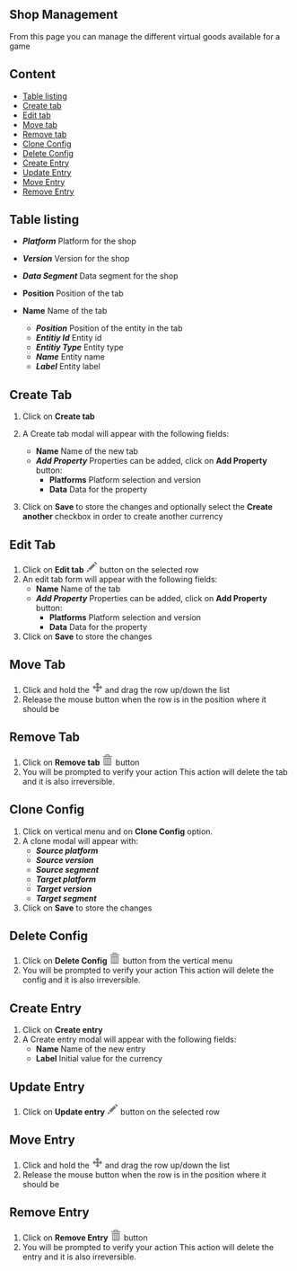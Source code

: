 ## Shop Management

From this page you can manage the different virtual goods available for a game

## Content

- [Table listing](#table-listing)
- [Create tab](#create-tab)
- [Edit tab](#edit-tab)
- [Move tab](#Move-tab)
- [Remove tab](#remove-tab)
- [Clone Config](#clone-config)
- [Delete Config](#delete-config)
- [Create Entry](#create-entry)
- [Update Entry](#update-entry)
- [Move Entry](#move-entry)
- [Remove Entry](#remove-entry)



## Table listing

- ***Platform*** Platform for the shop
- ***Version*** Version for the shop
- ***Data Segment*** Data segment for the shop

- **Position** Position of the tab
- **Name** Name of the tab

    - ***Position*** Position of the entity in the tab
    - ***Entitiy Id*** Entity id 
    - ***Entitiy Type*** Entity type
    - ***Name*** Entity name
    - ***Label*** Entity label

## Create Tab

1. Click on **Create tab**
2. A Create tab modal will appear with the following fields:
    - **Name** Name of the new tab
    - ***Add Property*** Properties can be added, click on **Add Property** button:
        - **Platforms** Platform selection and version
        - **Data** Data for the property
        
3. Click on **Save** to store the changes and optionally select the **Create another** checkbox in order to create another currency

## Edit Tab
1. Click on **Edit tab** ![pencil](https://github.com/azerion/gamedock-sdk/raw/master/docs/console/_images/pencil.png) button on the selected row
2. An edit tab form will appear with the following fields:
    - **Name** Name of the tab
    - ***Add Property*** Properties can be added, click on **Add Property** button:
        - **Platforms** Platform selection and version
        - **Data** Data for the property
3. Click on **Save** to store the changes

## Move Tab
1. Click and hold the ![move](https://github.com/azerion/gamedock-sdk/raw/master/docs/console/_images/move.png) and drag the row up/down the list
2. Release the mouse button when the row is in the position where it should be

## Remove Tab
1. Click on **Remove tab** ![trash](https://github.com/azerion/gamedock-sdk/raw/master/docs/console/_images/trash.png) button 
2. You will be prompted to verify your action
   This action will delete the tab and it is also irreversible. 

## Clone Config
1. Click on vertical menu and on **Clone Config** option.
2. A clone modal will appear with:
    - ***Source platform***
    - ***Source version***
    - ***Source segment***
    - ***Target platform***
    - ***Target version***
    - ***Target segment***
3. Click on **Save** to store the changes

## Delete Config
1. Click on **Delete Config** ![trash](https://github.com/azerion/gamedock-sdk/raw/master/docs/console/_images/trash.png) button from the vertical menu
2. You will be prompted to verify your action
   This action will delete the config and it is also irreversible. 

## Create Entry
1. Click on **Create entry**
2. A Create entry modal will appear with the following fields:
    - **Name** Name of the new entry
    - **Label** Initial value for the currency

## Update Entry
1. Click on **Update entry** ![pencil](https://github.com/azerion/gamedock-sdk/raw/master/docs/console/_images/pencil.png) button on the selected row



## Move Entry
1. Click and hold the ![move](https://github.com/azerion/gamedock-sdk/raw/master/docs/console/_images/move.png) and drag the row up/down the list
2. Release the mouse button when the row is in the position where it should be

## Remove Entry
1. Click on **Remove Entry** ![trash](https://github.com/azerion/gamedock-sdk/raw/master/docs/console/_images/trash.png) button 
2. You will be prompted to verify your action
   This action will delete the entry and it is also irreversible. 